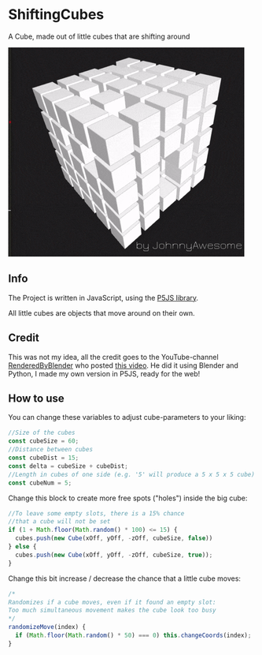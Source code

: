 # ShiftingCubes
A Cube, made out of little cubes that are shifting around

![Shifting Cubes](https://raw.githubusercontent.com/johnnyawesome/ShiftingCubes/master/ShiftingCubes/DemoImages/ShiftingCubes.gif)

## Info

The Project is written in JavaScript, using the [P5JS library](https://p5js.org/).

All little cubes are objects that move around on their own.

## Credit

This was not my idea, all the credit goes to the YouTube-channel [RenderedByBlender](https://www.youtube.com/channel/UCjwgRphtiLuhYVlEv_0sEdw) who posted [this video](https://www.youtube.com/watch?v=S7kdxLIwsIA).
He did it using Blender and Python, I made my own version in P5JS, ready for the web!

## How to use

You can change these variables to adjust cube-parameters to your liking:

```javascript
//Size of the cubes
const cubeSize = 60;
//Distance between cubes
const cubeDist = 15;
const delta = cubeSize + cubeDist;
//Length in cubes of one side (e.g. '5' will produce a 5 x 5 x 5 cube)
const cubeNum = 5;
```

Change this block to create more free spots ("holes") inside the big cube:

```js
//To leave some empty slots, there is a 15% chance
//that a cube will not be set
if (1 + Math.floor(Math.random() * 100) <= 15) {
  cubes.push(new Cube(xOff, yOff, -zOff, cubeSize, false))
} else {
  cubes.push(new Cube(xOff, yOff, -zOff, cubeSize, true));
}
```

Change this bit increase / decrease the chance that a little cube moves:

```js
/*
Randomizes if a cube moves, even if it found an empty slot:
Too much simultaneous movement makes the cube look too busy
*/
randomizeMove(index) {
  if (Math.floor(Math.random() * 50) === 0) this.changeCoords(index);
}
```

